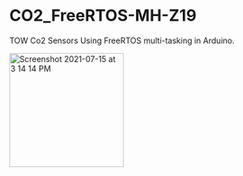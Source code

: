 # CO2_FreeRTOS-MH-Z19
TOW Co2 Sensors Using FreeRTOS multi-tasking in Arduino.


<img width="203" alt="Screenshot 2021-07-15 at 3 14 14 PM" src="https://user-images.githubusercontent.com/10842885/125767843-4999e2f8-c832-41a2-986a-b48a85c98c5e.png">
